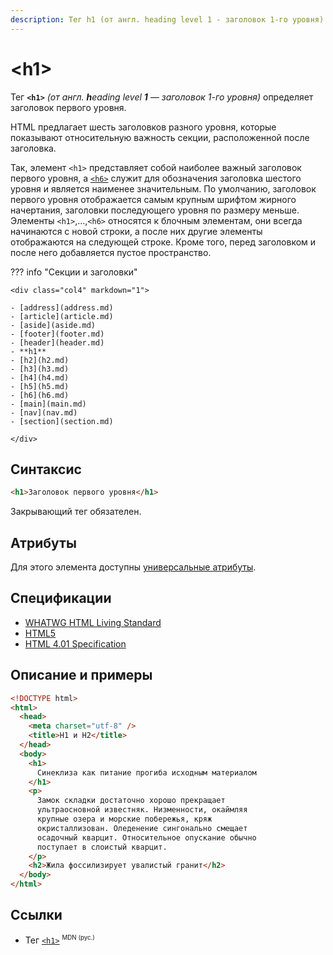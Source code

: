 ```yaml
---
description: Тег h1 (от англ. heading level 1 - заголовок 1-го уровня) определяет заголовок первого уровня
---
```


# &lt;h1&gt;

Тег **`<h1>`** _(от англ. **h**eading level **1** — заголовок 1-го уровня)_ определяет заголовок первого уровня.

HTML предлагает шесть заголовков разного уровня, которые показывают относительную важность секции, расположенной после заголовка.

Так, элемент `<h1>` представляет собой наиболее важный заголовок первого уровня, а [`<h6>`](h6.md) служит для обозначения заголовка шестого уровня и является наименее значительным. По умолчанию, заголовок первого уровня отображается самым крупным шрифтом жирного начертания, заголовки последующего уровня по размеру меньше. Элементы `<h1>`,...,`<h6>` относятся к блочным элементам, они всегда начинаются с новой строки, а после них другие элементы отображаются на следующей строке. Кроме того, перед заголовком и после него добавляется пустое пространство.

??? info "Секции и заголовки"

    <div class="col4" markdown="1">

    - [address](address.md)
    - [article](article.md)
    - [aside](aside.md)
    - [footer](footer.md)
    - [header](header.md)
    - **h1**
    - [h2](h2.md)
    - [h3](h3.md)
    - [h4](h4.md)
    - [h5](h5.md)
    - [h6](h6.md)
    - [main](main.md)
    - [nav](nav.md)
    - [section](section.md)

    </div>

## Синтаксис

```html
<h1>Заголовок первого уровня</h1>
```

Закрывающий тег обязателен.

## Атрибуты

Для этого элемента доступны [универсальные атрибуты](uni-attr.md).

## Спецификации

- [WHATWG HTML Living Standard](https://html.spec.whatwg.org/multipage/sections.html#the-h1,-h2,-h3,-h4,-h5,-and-h6-elements)
- [HTML5](http://www.w3.org/TR/html5/sections.html#the-h1,-h2,-h3,-h4,-h5,-and-h6-elements)
- [HTML 4.01 Specification](http://www.w3.org/TR/html401/struct/global.html#h-7.5.5)

## Описание и примеры

```html
<!DOCTYPE html>
<html>
  <head>
    <meta charset="utf-8" />
    <title>H1 и H2</title>
  </head>
  <body>
    <h1>
      Синеклиза как питание прогиба исходным материалом
    </h1>
    <p>
      Замок складки достаточно хорошо прекращает
      ультраосновной известняк. Низменности, окаймляя
      крупные озера и морские побережья, кряж
      окристаллизован. Оледенение сингонально смещает
      осадочный кварцит. Относительное опускание обычно
      поступает в слоистый кварцит.
    </p>
    <h2>Жила фоссилизирует увалистый гранит</h2>
  </body>
</html>
```

## Ссылки

- Тег [`<h1>`](https://developer.mozilla.org/ru/docs/Web/HTML/Element/h1) <sup><small>MDN (рус.)</small></sup>
